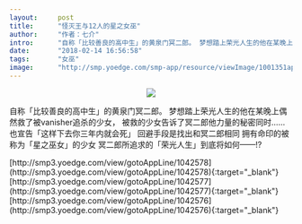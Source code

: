 ```yaml
---
layout:     post
title:      "怪灭王与12人的星之女巫"
author:     "作者：七介"
intro:      "自称「比较善良的高中生」的黄泉门冥二郎。 梦想踏上荣光人生的他在某晚上偶然救了被vanisher追杀的少女， 被救的少女告诉了冥二郎他力量的秘密同时…… 也宣告「这样下去你三年内就会死」 回避手段是找出和冥二郎相同 拥有命印的被称为「星之巫女」的少女 冥二郎所追求的「荣光人生」到底将如何——!?"
date:       "2018-02-14 16:56:58"
tags:       "女巫"
image:      "http://smp.yoedge.com/smp-app/resource/viewImage/1001351appline.png"
---
```

<div style="text-align: center">
<p><img src="http://smp.yoedge.com/smp-app/resource/viewImage/1001351appline.png"/></p>
</div>
<p class="post-meta">
<span>自称「比较善良的高中生」的黄泉门冥二郎。 梦想踏上荣光人生的他在某晚上偶然救了被vanisher追杀的少女， 被救的少女告诉了冥二郎他力量的秘密同时…… 也宣告「这样下去你三年内就会死」 回避手段是找出和冥二郎相同 拥有命印的被称为「星之巫女」的少女 冥二郎所追求的「荣光人生」到底将如何——!?</span>
</p>
[http://smp3.yoedge.com/view/gotoAppLine/1042578](http://smp3.yoedge.com/view/gotoAppLine/1042578){:target="_blank"}
[http://smp3.yoedge.com/view/gotoAppLine/1042577](http://smp3.yoedge.com/view/gotoAppLine/1042577){:target="_blank"}
[http://smp3.yoedge.com/view/gotoAppLine/1042576](http://smp3.yoedge.com/view/gotoAppLine/1042576){:target="_blank"}


